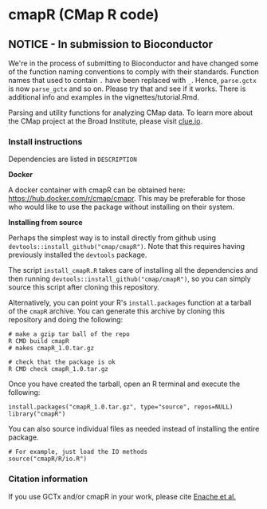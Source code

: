 # cmapR (CMap R code)

## NOTICE - In submission to Bioconductor

We're in the process of submitting to Bioconductor and have changed some of the function naming conventions to comply with their standards. Function names that used to contain `.` have been replaced with `_`. Hence, `parse.gctx` is now `parse_gctx` and so on. Please try that and see if it works. There is additional info and examples in the vignettes/tutorial.Rmd.




Parsing and utility functions for analyzing CMap data. To learn more about the CMap project at the Broad Institute, please visit [clue.io](https://clue.io).

### Install instructions

Dependencies are listed in `DESCRIPTION`

**Docker**

A docker container with cmapR can be obtained here: https://hub.docker.com/r/cmap/cmapr. This may be preferable for those who would like to use the package without installing on their system.

**Installing from source**

Perhaps the simplest way is to install directly from github using `devtools::install_github("cmap/cmapR")`. Note that this requires having previously installed the `devtools` package.

The script `install_cmapR.R` takes care of installing all the dependencies and then running `devtools::install_github("cmap/cmapR")`, so you can simply source this script after cloning this repository.

Alternatively, you can point your R's `install.packages` function at a tarball of the `cmapR` archive. You can generate this archive by cloning this repository and doing the following:

	# make a gzip tar ball of the repo
	R CMD build cmapR
	# makes cmapR_1.0.tar.gz
	
	# check that the package is ok
	R CMD check cmapR_1.0.tar.gz	

Once you have created the tarball, open an R terminal and execute the following:

	install.packages("cmapR_1.0.tar.gz", type="source", repos=NULL)
	library("cmapR")


You can also source individual files as needed instead of installing the entire package.

	# For example, just load the IO methods
	source("cmapR/R/io.R")

### Citation information
If you use GCTx and/or cmapR in your work, please cite [Enache et al.](https://www.biorxiv.org/content/early/2017/11/30/227041)
